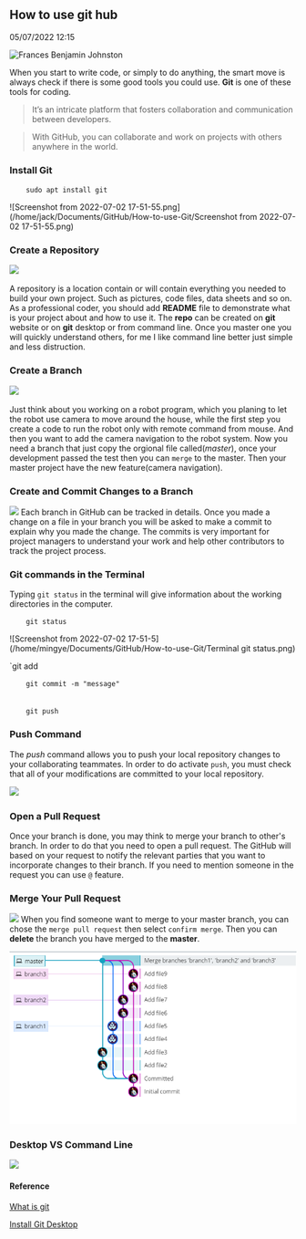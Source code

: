## How to use git hub

05/07/2022 12:15

![Frances Benjamin Johnston](https://www.moma.org/media/W1siZiIsIjQzNjAxMCJdLFsicCIsImNvbnZlcnQiLCItcXVhbGl0eSA5MCAtcmVzaXplIDIwMDB4MjAwMFx1MDAzZSJdXQ.jpg?sha=bbb4cd7c2dc53f22)

When you start to write code, or simply to do anything, the smart move is always check if there is some good tools you could use. **Git** is one of these tools for coding.
> It’s an intricate platform that fosters collaboration and communication between developers.

> With GitHub, you can collaborate and work on projects with others anywhere in the world.


### Install Git

		sudo apt install git
		


![Screenshot from 2022-07-02 17-51-55.png](/home/jack/Documents/GitHub/How-to-use-Git/Screenshot from 2022-07-02 17-51-55.png)


	
### Create a Repository 

![](https://devmountain.com/wp-content/uploads/2022/04/CSmSKCsEKcv6B9O255b0nWyWj0TqkPQa_ugP3mPMZ2_oEu99wTHSgrXptB2a73KxEHs83PrU9oH2tO9bbro1h1E4pdTO38tUM81WJ8OuWbCcLRgodBhT-bPGZtNKufNMwxNbPDIx-1.jpeg)

A repository is a location contain or will contain everything you needed to build your own project. Such as pictures, code files, data sheets and so on. As a professional coder, you should add **README** file to demonstrate what is your project about and how to use it. The **repo** can be created on **git** website or on **git** desktop or from command line. Once you master one you will quickly understand others, for me I like command line better just simple and less distruction.

### Create a Branch

![](https://i2.wp.com/digitalvarys.com/wp-content/uploads/2019/06/image-7.png?fit=640%2C311&ssl=1)

Just think about you working on a robot program, which you planing to let the robot use camera to move around the house, while the first step you create a code to run the robot only with remote command from mouse. And then you want to add the camera navigation to the robot system. Now you need a branch that just copy the orgional file called(_master_), once your development passed the test then you can `merge` to the master. Then your master project have the new feature(camera navigation). 

### Create and Commit Changes to a Branch

![](https://devmountain.com/wp-content/uploads/2022/04/MoitkFdNz_mJZWVJZe_yiN6xsauXjyE9YfMPpzSvg_Knc6wmvODq_isgulDIVVuUlgn4EckCuCC18a5x7AQNS12mTqOKgyKnpjT9SVLuF4zdXJlz7DwZthY969LbgHfM5uX76ZTV-1.jpeg)
Each branch in GitHub can be tracked in details. Once you made a change on a file in your branch you will be asked to  make a commit to explain why you made the change. The commits is very important for project managers to understand your work and help other contributors to track the project process.

### Git commands in the Terminal

Typing `git status` in the terminal will give information about the working directories in the computer.

		git status

![Screenshot from 2022-07-02 17-51-5](/home/mingye/Documents/GitHub/How-to-use-Git/Terminal git status.png)



`git add 


		git commit -m "message"


		git push


### Push Command 

The _push_ command allows you to push your local repository changes to your collaborating teammates. In order to do activate `push`, you must check that all of your modifications are committed to your local repository. 

![](https://www.simplilearn.com/ice9/free_resources_article_thumb/Git-push-command.JPG)
### Open a Pull Request

Once your branch is done, you may think to merge your branch to other's branch. In order to do that you need to open a pull request. The GitHub will based on your request to notify the relevant parties that you want to incorporate changes to their branch. If you need to mention someone in the request you can use `@` feature.


### Merge Your Pull Request

![](https://wac-cdn.atlassian.com/dam/jcr:83323200-3c57-4c29-9b7e-e67e98745427/Branch-1.png?cdnVersion=jt)
When you find someone want to merge to your master branch, you can chose the `merge pull request` then select `confirm merge`. Then you can **delete** the branch you have merged to the **master**.

![](https://raw.githubusercontent.com/durgaswaroop/blogimages/master/git_post_octopus_merge.png)




### Desktop VS Command Line

![](https://ictsolved.github.io/assets/images/blog/2019-03-03-git-merge-tutorial/git-merge-tutorial.png)



#### Reference

[What is git](https://devmountain.com/blog/what-is-github-and-how-do-you-use-it/)

[Install Git Desktop](https://github.com/shiftkey/desktop/releases)

